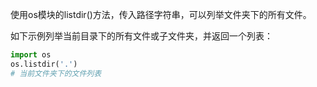 
使用os模块的listdir()方法，传入路径字符串，可以列举文件夹下的所有文件。

如下示例列举当前目录下的所有文件或子文件夹，并返回一个列表：

```python
import os
os.listdir('.')
# 当前文件夹下的文件列表
```

